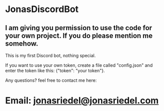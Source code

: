 # JonasDiscordBot
## I am giving you permission to use the code for your own project. If you do please mention me somehow. 

This is my first Discord bot, nothing special.

If you want to use your own token, create a file called "config.json" and enter the token like this: {"token": "your token"}. 

Any questions? feel free to contact me here:
# Email: jonasriedel@jonasriedel.com
